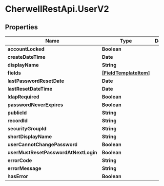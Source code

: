 # CherwellRestApi.UserV2

## Properties
Name | Type | Description | Notes
------------ | ------------- | ------------- | -------------
**accountLocked** | **Boolean** |  | [optional] 
**createDateTime** | **Date** |  | [optional] 
**displayName** | **String** |  | [optional] 
**fields** | [**[FieldTemplateItem]**](FieldTemplateItem.md) |  | [optional] 
**lastPasswordResetDate** | **Date** |  | [optional] 
**lastResetDateTime** | **Date** |  | [optional] 
**ldapRequired** | **Boolean** |  | [optional] 
**passwordNeverExpires** | **Boolean** |  | [optional] 
**publicId** | **String** |  | [optional] 
**recordId** | **String** |  | [optional] 
**securityGroupId** | **String** |  | [optional] 
**shortDisplayName** | **String** |  | [optional] 
**userCannotChangePassword** | **Boolean** |  | [optional] 
**userMustResetPasswordAtNextLogin** | **Boolean** |  | [optional] 
**errorCode** | **String** |  | [optional] 
**errorMessage** | **String** |  | [optional] 
**hasError** | **Boolean** |  | [optional] 


